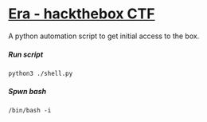 # [Era - hackthebox CTF](https://app.hackthebox.com/machines/Era)
A python automation script to get initial access to the box.

##### Run script
```
python3 ./shell.py
```

##### Spwn bash
```
/bin/bash -i
```

